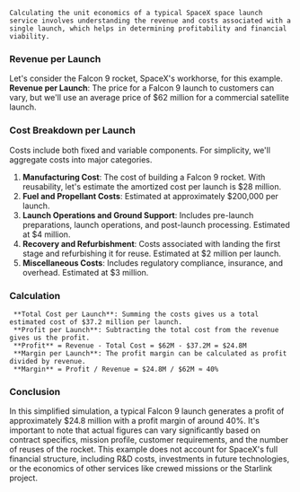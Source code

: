     Calculating the unit economics of a typical SpaceX space launch service involves understanding the revenue and costs associated with a single launch, which helps in determining profitability and financial viability.

### Revenue per Launch
Let's consider the Falcon 9 rocket, SpaceX's workhorse, for this example.
     **Revenue per Launch**: The price for a Falcon 9 launch to customers can vary, but we'll use an average price of $62 million for a commercial satellite launch.

### Cost Breakdown per Launch
Costs include both fixed and variable components. For simplicity, we'll aggregate costs into major categories.
1. **Manufacturing Cost**: The cost of building a Falcon 9 rocket. With reusability, let's estimate the amortized cost per launch is $28 million.
2. **Fuel and Propellant Costs**: Estimated at approximately $200,000 per launch.
3. **Launch Operations and Ground Support**: Includes pre-launch preparations, launch operations, and post-launch processing. Estimated at $4 million.
4. **Recovery and Refurbishment**: Costs associated with landing the first stage and refurbishing it for reuse. Estimated at $2 million per launch.
5. **Miscellaneous Costs**: Includes regulatory compliance, insurance, and overhead. Estimated at $3 million.

### Calculation
     **Total Cost per Launch**: Summing the costs gives us a total estimated cost of $37.2 million per launch.
     **Profit per Launch**: Subtracting the total cost from the revenue gives us the profit.
     **Profit** = Revenue - Total Cost = $62M - $37.2M = $24.8M
     **Margin per Launch**: The profit margin can be calculated as profit divided by revenue.
     **Margin** = Profit / Revenue = $24.8M / $62M ≈ 40%

### Conclusion
In this simplified simulation, a typical Falcon 9 launch generates a profit of approximately $24.8 million with a profit margin of around 40%. It's important to note that actual figures can vary significantly based on contract specifics, mission profile, customer requirements, and the number of reuses of the rocket. This example does not account for SpaceX's full financial structure, including R&D costs, investments in future technologies, or the economics of other services like crewed missions or the Starlink project.


